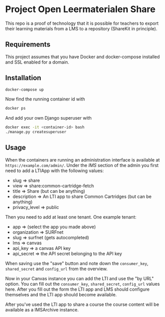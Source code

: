 Project Open Leermaterialen Share
=================================

This repo is a proof of technology that it is possible for teachers 
to export their learning materials from a LMS to a repository (ShareKit in principle). 


Requirements
------------

This project assumes that you have Docker and docker-compose installed and SSL enabled for a domain.


Installation
------------

```bash
docker-compose up
```

Now find the running container id with

```bash
docker ps
```

And add your own Django superuser with

```bash
docker exec -it <container-id> bash
./manage.py createsuperuser
```

Usage
-----

When the containers are running an administration interface is available at ```https://example.com/admin/```.
Under the *IMS* section of the admin you first need to add a LTIApp with the following values:
* slug => share
* view => share:common-cartridge-fetch
* title => Share (but can be anything)
* description => An LTI app to share Common Cartridges (but can be anything)
* privacy_level => public

Then you need to add at least one tenant. One example tenant:
* app => (select the app you made above)
* organization => SURFnet
* slug => surfnet (gets autocompleted)
* lms => canvas
* api_key => a canvas API key
* api_secret => the API secret belonging to the API key

When saving use the "save" button and note down the 
```consumer_key```, ```shared_secret``` and ```config_url``` from the overview.

Now in your Canvas instance you can add the LTI and use the "by URL" option.
You can fill out the ```consumer_key```, ```shared_secret```, ```config_url``` values here.
After you fill out the form the LTI app and LMS should configure themselves and the LTI app should become available.

After you've used the LTI app to share a course the course content will be available as a IMSArchive instance.
